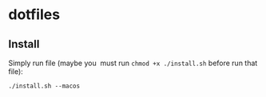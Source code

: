 # dotfiles

Install
-------

Simply run file (maybe you  must run `chmod +x ./install.sh` before run that file):

    ./install.sh --macos


